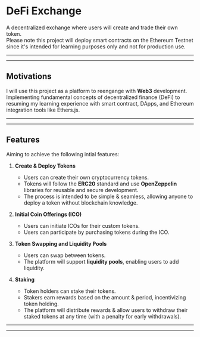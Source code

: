# **DeFi Exchange**

A decentralized exchange where users will create and trade their own token.<br>
Please note this project will deploy smart contracts on the Ethereum Testnet since it's intended for learning purposes only and not for production use.

---

---

## **Motivations**

I will use this project as a platform to reengange with **Web3** development. Implementing fundamental concepts of decentralized finance (DeFi) to resuming my learning experience with smart contract, DApps, and Ethereum integration tools like Ethers.js.

---

---

## **Features**

Aiming to achieve the following intial features:

1. **Create & Deploy Tokens**

   - Users can create their own cryptocurrency tokens.
   - Tokens will follow the **ERC20** standard and use **OpenZeppelin** libraries for reusable and secure development.
   - The process is intended to be simple & seamless, allowing anyone to deploy a token without blockchain knowledge.

2. **Initial Coin Offerings (ICO)**

   - Users can initiate ICOs for their custom tokens.
   - Users can participate by purchasing tokens during the ICO.

3. **Token Swapping and Liquidity Pools**

   - Users can swap between tokens.
   - The platform will support **liquidity pools**, enabling users to add liquidity.

4. **Staking**
   - Token holders can stake their tokens.
   - Stakers earn rewards based on the amount & period, incentivizing token holding.
   - The platform will distribute rewards & allow users to withdraw their staked tokens at any time (with a penalty for early withdrawals).

---

---
